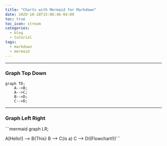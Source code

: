 ```yaml
---
title: "Charts with Mermaid for Markdown"
date: 2020-10-28T15:06:46-04:00
toc: true
toc_icon: stream
categories:
  - blog
  - tutorial
tags:
  - markdown
  - mermaid
---
```




---
### Graph Top Down

```mermaid
graph TD;
    A-->B;
    A-->C;
    B-->D;
    C-->D;
```

---
### Graph Left Right

​```mermaid
  graph LR;

  A[Hello!] --> B{This}
  B --> C(is a)
  C --> D((Flowchart!))
​```

